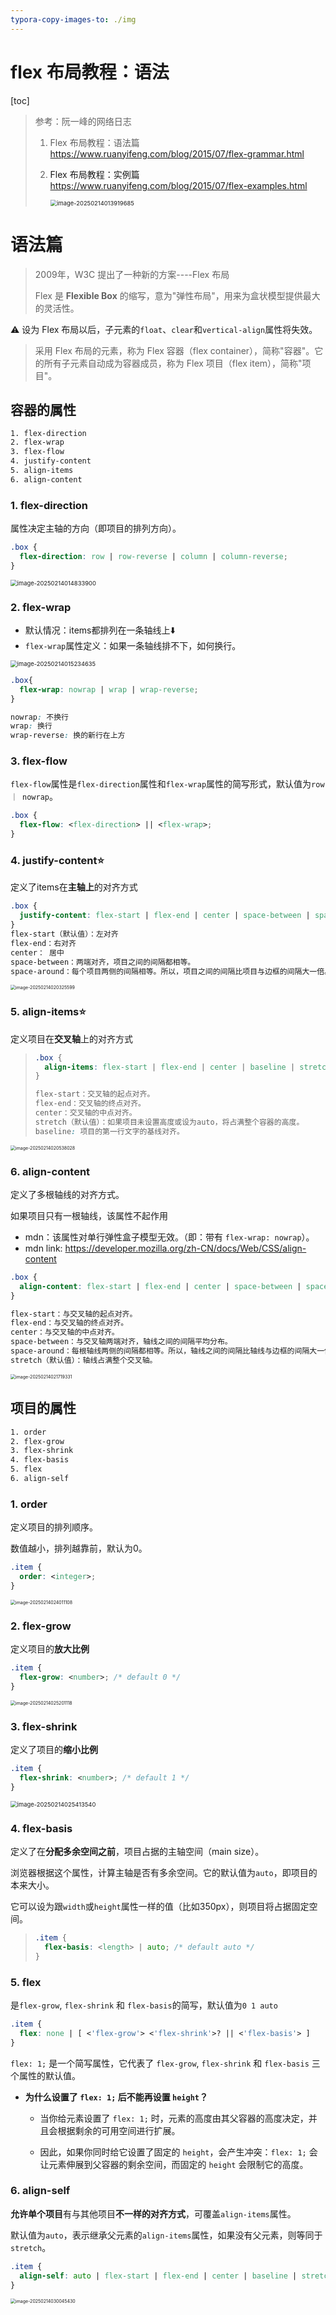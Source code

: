 ```yaml
---
typora-copy-images-to: ./img
---
```


# flex 布局教程：语法

[toc]

> 参考：阮一峰的网络日志
>
> 1. Flex 布局教程：语法篇 <a>https://www.ruanyifeng.com/blog/2015/07/flex-grammar.html<a/>
>
> 2. Flex 布局教程：实例篇 <a>https://www.ruanyifeng.com/blog/2015/07/flex-examples.html<a/>
>
>    <img src="img/image-20250214013919685.png" alt="image-20250214013919685" style="zoom:67%;" />

# 语法篇

> 2009年，W3C 提出了一种新的方案----Flex 布局
>
> Flex 是 **Flexible Box** 的缩写，意为"弹性布局"，用来为盒状模型提供最大的灵活性。

⚠️ 设为 Flex 布局以后，子元素的`float`、`clear`和`vertical-align`属性将失效。

> 采用 Flex 布局的元素，称为 Flex 容器（flex container），简称"容器"。它的所有子元素自动成为容器成员，称为 Flex 项目（flex item），简称"项目"。

## 容器的属性

```css
1. flex-direction
2. flex-wrap
3. flex-flow
4. justify-content
5. align-items
6. align-content
```

### 1. flex-direction

属性决定主轴的方向（即项目的排列方向）。

```css
.box {
  flex-direction: row | row-reverse | column | column-reverse;
}
```

<img src="img/image-20250214014833900.png" alt="image-20250214014833900" style="zoom:67%;" />

### 2. flex-wrap

- 默认情况：items都排列在一条轴线上⬇️
- `flex-wrap`属性定义：如果一条轴线排不下，如何换行。

<img src="img/image-20250214015234635.png" alt="image-20250214015234635" style="zoom:67%;" />

```css
.box{
  flex-wrap: nowrap | wrap | wrap-reverse;
}

nowrap: 不换行
wrap: 换行
wrap-reverse: 换的新行在上方
```

### 3. flex-flow

`flex-flow`属性是`flex-direction`属性和`flex-wrap`属性的简写形式，默认值为`row ｜ nowrap`。

```css
.box {
  flex-flow: <flex-direction> || <flex-wrap>;
}
```

### 4. justify-content⭐️

定义了items在**主轴上**的对齐方式

```css
.box {
  justify-content: flex-start | flex-end | center | space-between | space-around;
}
flex-start（默认值）：左对齐
flex-end：右对齐
center： 居中
space-between：两端对齐，项目之间的间隔都相等。
space-around：每个项目两侧的间隔相等。所以，项目之间的间隔比项目与边框的间隔大一倍。
```

<img src="img/image-20250214020325599.png" alt="image-20250214020325599" style="zoom:50%;" />

### 5. align-items⭐️

定义项目在**交叉轴**上的对齐方式

> ```css
> .box {
>   align-items: flex-start | flex-end | center | baseline | stretch;
> }
> 
> flex-start：交叉轴的起点对齐。
> flex-end：交叉轴的终点对齐。
> center：交叉轴的中点对齐。
> stretch（默认值）：如果项目未设置高度或设为auto，将占满整个容器的高度。
> baseline: 项目的第一行文字的基线对齐。
> ```

<img src="img/image-20250214020538028.png" alt="image-20250214020538028" style="zoom:50%;" />

### 6. align-content

定义了多根轴线的对齐方式。

如果项目只有一根轴线，该属性不起作用

- mdn：该属性对单行弹性盒子模型无效。（即：带有 `flex-wrap: nowrap`）。
- mdn link: https://developer.mozilla.org/zh-CN/docs/Web/CSS/align-content

```css
.box {
  align-content: flex-start | flex-end | center | space-between | space-around | stretch;
}

flex-start：与交叉轴的起点对齐。
flex-end：与交叉轴的终点对齐。
center：与交叉轴的中点对齐。
space-between：与交叉轴两端对齐，轴线之间的间隔平均分布。
space-around：每根轴线两侧的间隔都相等。所以，轴线之间的间隔比轴线与边框的间隔大一倍。
stretch（默认值）：轴线占满整个交叉轴。
```

<img src="img/image-20250214021719331.png" alt="image-20250214021719331" style="zoom: 50%;" />

## 项目的属性

```css
1. order
2. flex-grow
3. flex-shrink
4. flex-basis
5. flex
6. align-self
```

### 1. order

定义项目的排列顺序。

数值越小，排列越靠前，默认为0。

```css
.item {
  order: <integer>;
}
```

<img src="img/image-20250214024011108.png" alt="image-20250214024011108" style="zoom:50%;" />

### 2. flex-grow

定义项目的**放大比例**

```css
.item {
  flex-grow: <number>; /* default 0 */
}
```

<img src="img/image-20250214025201118.png" alt="image-20250214025201118" style="zoom:50%;" />

### 3. flex-shrink

定义了项目的**缩小比例**

```css
.item {
  flex-shrink: <number>; /* default 1 */
}
```

<img src="img/image-20250214025413540.png" alt="image-20250214025413540" style="zoom: 67%;" />

###  4. flex-basis

定义了在**分配多余空间之前**，项目占据的主轴空间（main size）。

浏览器根据这个属性，计算主轴是否有多余空间。它的默认值为`auto`，即项目的本来大小。

它可以设为跟`width`或`height`属性一样的值（比如350px），则项目将占据固定空间。

> ```css
> .item {
>   flex-basis: <length> | auto; /* default auto */
> }
> ```

### 5. flex

是`flex-grow`, `flex-shrink` 和 `flex-basis`的简写，默认值为`0 1 auto`

```css
.item {
  flex: none | [ <'flex-grow'> <'flex-shrink'>? || <'flex-basis'> ]
}
```

 `flex: 1;` 是一个简写属性，它代表了 `flex-grow`, `flex-shrink` 和 `flex-basis` 三个属性的默认值。

- **为什么设置了 `flex: 1;` 后不能再设置 `height`？**

  - 当你给元素设置了 `flex: 1;` 时，元素的高度由其父容器的高度决定，并且会根据剩余的可用空间进行扩展。

  - 因此，如果你同时给它设置了固定的 `height`，会产生冲突：`flex: 1;` 会让元素伸展到父容器的剩余空间，而固定的 `height` 会限制它的高度。

### 6. align-self

**允许单个项目**有与其他项目**不一样的对齐方式**，可覆盖`align-items`属性。

默认值为`auto`，表示继承父元素的`align-items`属性，如果没有父元素，则等同于`stretch`。

```css
.item {
  align-self: auto | flex-start | flex-end | center | baseline | stretch;
}
```

<img src="img/image-20250214030045430.png" alt="image-20250214030045430" style="zoom:50%;" />

